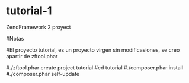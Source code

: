 # tutorial-1
ZendFramework 2 proyect 

#Notas

#El proyecto tutorial, es un proyecto virgen sin modificasiones, se creo apartir de zftool.phar

#./zftool.phar create project tutorial 
#cd tutorial
#./composer.phar install
#./composer.phar self-update
